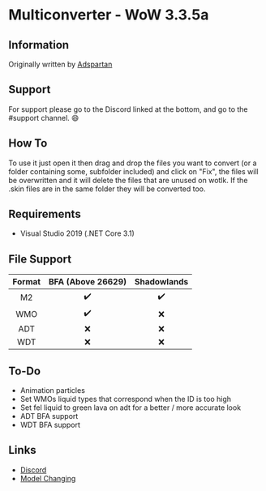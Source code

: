 # Multiconverter - WoW 3.3.5a
## Information
Originally written by [Adspartan](https://github.com/Adspartan "Adspartan's Github")

## Support
For support please go to the Discord linked at the bottom, and go to the #support channel. 😄

## How To
To use it just open it then drag and drop the files you want to convert (or a folder containing some, subfolder included) and click on "Fix", the files will be overwritten and it will delete the files that are unused on wotlk. 
If the .skin files are in the same folder they will be converted too. 

## Requirements
* Visual Studio 2019 (.NET Core 3.1)

## File Support
| Format   | BFA (Above 26629)| Shadowlands |
|:--------:|:----------------:|:-----------:|
|    M2    | ✔️               |✔️          |
|    WMO   | ✔️               |❌          |
|    ADT   | ❌               |❌          |
|    WDT   | ❌               |❌          |

## To-Do
* Animation particles
* Set WMOs liquid types that correspond when the ID is too high
* Set fel liquid to green lava on adt for a better / more accurate look
* ADT BFA support
* WDT BFA support

## Links
- [Discord](https://discord.gg/vcpwDVN)
- [Model Changing](https://model-changing.net/)
